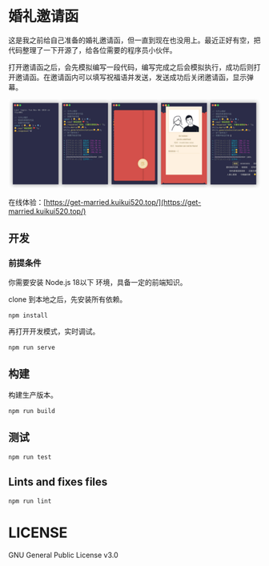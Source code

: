 # 婚礼邀请函
这是我之前给自己准备的婚礼邀请函，但一直到现在也没用上。最近正好有空，把代码整理了一下开源了，给各位需要的程序员小伙伴。

打开邀请函之后，会先模拟编写一段代码，编写完成之后会模拟执行，成功后则打开邀请函。在邀请函内可以填写祝福语并发送，发送成功后关闭邀请函，显示弹幕。

![](./invitation.jpg)

在线体验：[https://get-married.kuikui520.top/](https://get-married.kuikui520.top/)

## 开发
### 前提条件
你需要安装 Node.js 18以下 环境，具备一定的前端知识。

clone 到本地之后，先安装所有依赖。
```
npm install
```

再打开开发模式，实时调试。
```
npm run serve
```

## 构建
构建生产版本。
```
npm run build
```

## 测试
```
npm run test
```

## Lints and fixes files
```
npm run lint
```

# LICENSE
GNU General Public License v3.0